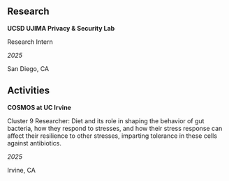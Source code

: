 


## Research
**UCSD UJIMA Privacy & Security Lab**

Research Intern

_2025_

San Diego, CA

## Activities
**COSMOS at UC Irvine**

Cluster 9 Researcher: Diet and its role in shaping the behavior of gut bacteria, how they respond to stresses, and how their stress response can affect their resilience to other stresses,  imparting tolerance in these cells against antibiotics.

_2025_

Irvine, CA
